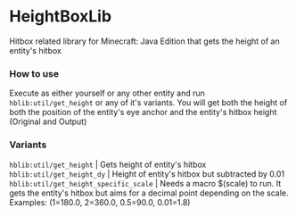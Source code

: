 # HeightBoxLib
 Hitbox related library for Minecraft: Java Edition that gets the height of an entity's hitbox

### How to use
 Execute as either yourself or any other entity and run `hblib:util/get_height` or any of it's variants.
 You will get both the height of both the position of the entity's eye anchor and the entity's hitbox height (Original and Output)

 ### Variants
 `hblib:util/get_height` | Gets height of entity's hitbox\
 `hblib:util/get_height_dy` | Height of entity's hitbox but subtracted by 0.01\
 `hblib:util/get_height_specific_scale` | Needs a macro $(scale) to run. It gets the entity's hitbox but aims for a decimal point depending on the scale. Examples: (1=180.0, 2=360.0, 0.5=90.0, 0.01=1.8)
